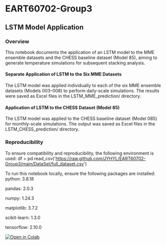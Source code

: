 # EART60702-Group3

## LSTM Model Application
### Overview
This notebook documents the application of an LSTM model to the MME ensemble datasets and the CHESS baseline dataset (Model 85), aiming to generate temperature simulations for subsequent stacking analysis.

#### Separate Application of LSTM to the Six MME Datasets
The LSTM model was applied individually to each of the six MME ensemble datasets (Models 003–008) to perform daily-scale simulations. The results were saved as Excel files in the LSTM_MME_prediction/ directory.

#### Application of LSTM to the CHESS Dataset (Model 85)
The LSTM model was applied to the CHESS baseline dataset (Model 085) for monthly-scale simulations. The output was saved as Excel files in the LSTM_CHESS_prediction/ directory.

### Reproducibility
To ensure compatibility and reproducibility, the following environment is used:
df = pd.read_csv('https://raw.github.com/JYHYL/EART60702-Group3/main/DataSet/full_dataset.csv')


To run this notebook locally, ensure the following packages are installed:
python: 3.8.18

pandas: 2.0.3

numpy: 1.24.3

matplotlib: 3.7.2

scikit-learn: 1.3.0

tensorflow: 2.10.0


[![Open in Colab](https://colab.research.google.com/assets/colab-badge.svg)](
https://colab.research.google.com/github/JYHYL/EART60702-Group3/blob/LSTM_prediction/LSTM.ipynb)
